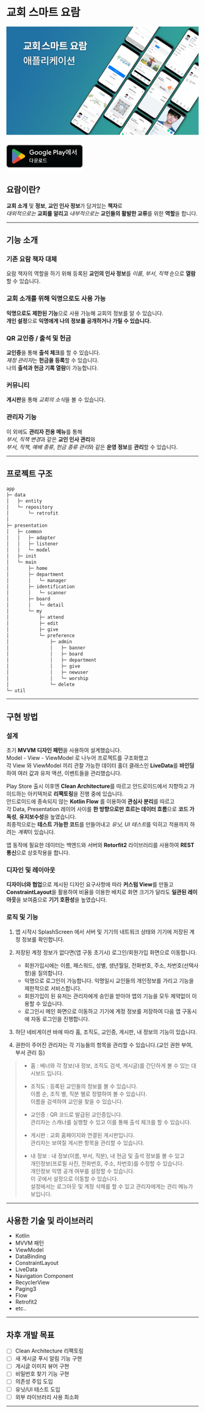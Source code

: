 # 교회 스마트 요람

![Banner](art/prj_banner.webp)

<a href="https://play.google.com/store/apps/details?id=com.sjk.yoram" target="_blank"><img src="art/Google Play Badge.png" alt="Play Store로 이동" width=200></a>

## 요람이란?

**교회 소개** 및 **정보**, **교인 인사 정보**가 담겨있는 **책자**로  
*대외적으로는* **교회를 알리고** *내부적으로는* **교인들의 활발한 교류**를 위한 **역할**을 합니다.

---

## 기능 소개

### 기존 요람 책자 대체

요람 책자의 역할을 하기 위해 등록된 **교인의 인사 정보**를 *이름*, *부서*, *직책* 순으로 **열람**할 수 있습니다.  

### 교회 소개를 위해 익명으로도 사용 가능

**익명으로도 제한된 기능**으로 사용 가능해 교회의 정보를 알 수 있습니다.  
**개인 설정**으로 **익명에게 나의 정보를 공개하거나 가릴 수 있습니다.**  

### QR 교인증 / 출석 및 헌금

**교인증**을 통해 **출석 체크**를 할 수 있습니다.  
*재정 관리자*는 **헌금을 등록**할 수 있습니다.  
나의 **출석과 헌금 기록 열람**이 가능합니다. 

### 커뮤니티

**게시판**을 통해 *교회의 소식*을 볼 수 있습니다.

### 관리자 기능

이 외에도 **관리자 전용 메뉴**를 통해  
*부서*, *직책 변경*과 같은 **교인 인사 관리**와  
*부서*, *직책*, *예배 종류*, *헌금 종류 관리*와 같은 **운영 정보**를 **관리**할 수 있습니다.

--- 

## 프로젝트 구조

```
app
├─ data
│   ├─ entity
│   └─ repository
│       └─ retrofit
│
├─ presentation
│   ├─ common
│   │   ├─ adapter
│   │   ├─ listener
│   │   └─ model
│   ├─ init
│   └─ main
│       ├─ home
│       ├─ department
│       │   └─ manager
│       ├─ identification
│       │   └─ scanner
│       ├─ board
│       │   └─ detail
│       └─ my
│           ├─ attend
│           ├─ edit
│           ├─ give
│           └─ preference
│               ├─ admin
│               │   ├─ banner
│               │   ├─ board
│               │   ├─ department
│               │   ├─ give
│               │   ├─ newuser
│               │   └─ worship
│               └─ delete
└─ util
```

---

## 구현 방법

### 설계

초기 **MVVM 디자인 패턴**을 사용하여 설계했습니다.  
Model - View - ViewModel 로 나누어 프로젝트를 구조화했고  
각 View 와 ViewModel 끼리 관찰 가능한 데이터 홀더 클래스인 **LiveData**를 **바인딩**하여 여러 값과 유저 액션, 이벤트들을 관리했습니다. 

Play Store 출시 이후엔 **Clean Architecture**를 따르고 안드로이드에서 지향하고 가이드하는 아키텍처로 **리팩토링**을 진행 중에 있습니다.  
안드로이드에 종속되지 않는 **Kotlin Flow** 를 이용하여 **관심사 분리**를 따르고  
각 Data, Presentation 레이어 사이를 **한 방향으로만 흐르는 데이터 흐름**으로 **코드 가독성**, **유지보수성**을 높였습니다.  
최종적으로는 **테스트 가능한 코드**를 만들어내고 *유닛, UI 테스트*를 익히고 적용까지 하려는 *계획*이 있습니다.

앱 동작에 필요한 데이터는 백엔드와 서버와 **Retorfit2** 라이브러리를 사용하여 **REST 통신**으로 상호작용을 합니다.

### 디자인 및 레이아웃

**디자이너와 협업**으로 제시된 디자인 요구사항에 따라 **커스텀 View**를 만들고  
**ConstraintLayout**을 활용하여 비율을 이용한 배치로 화면 크기가 달라도 **일관된 레이아웃**을 보여줌으로 **기기 호환성**을 높였습니다.  


### 로직 및 기능

 1. 앱 시작시 SplashScreen 에서 서버 및 기기의 네트워크 상태와 기기에 저장된 계정 정보를 확인합니다.
 
 
 2. 저장된 계정 정보가 없다면(앱 구동 초기시) 로그인/회원가입 화면으로 이동합니다.
    - 회원가입시에는 이름, 패스워드, 성별, 생년월일, 전화번호, 주소, 차번호(선택사항)을 질의합니다.
    - 익명으로 로그인이 가능합니다. 익명일시 교인들의 개인정보를 가리고 기능을 제한적으로 서비스합니다.
    - 회원가입이 된 유저는 관리자에게 승인을 받아야 앱의 기능을 모두 제약없이 이용할 수 있습니다.
    - 로그인시 메인 화면으로 이동하고 기기에 계정 정보를 저장하여 다음 앱 구동시에 자동 로그인을 진행합니다.
 
 
 3. 하단 네비게이션 바에 따라 홈, 조직도, 교인증, 게시판, 내 정보의 기능이 있습니다.
 
 4. 권한이 주어진 관리자는 각 기능들의 항목을 관리할 수 있습니다.(교인 권한 부여, 부서 관리 등)

> - 홈 : 배너와 각 정보(내 정보, 조직도 검색, 게시글)를 간단하게 볼 수 있는 대시보드 입니다.
> 
> 
> - 조직도 : 등록된 교인들의 정보를 볼 수 있습니다.  
>   이름 순, 조직 별, 직분 별로 정렬하여 볼 수 있습니다.  
>   이름을 검색하여 교인을 찾을 수 있습니다.
> 
> 
> - 교인증 : QR 코드로 발급된 교인증입니다.   
>   관리자는 스캐너를 실행할 수 있고 이를 통해 출석 체크를 할 수 있습니다.
> 
> 
> - 게시판 : 교회 홈페이지와 연결된 게시판입니다.  
>   관리자는 보여질 게시판 항목을 관리할 수 있습니다.
> 
> 
> - 내 정보 : 내 정보(이름, 부서, 직분), 내 헌금 및 출석 정보를 볼 수 있고  
>   개인정보(프로필 사진, 전화번호, 주소, 차번호)를 수정할 수 있습니다.  
>   개인정보 익명 공개 여부를 설정할 수 있습니다.  
>   이 곳에서 설정으로 이동할 수 있습니다.  
>   설정에서는 로그아웃 및 계정 삭제를 할 수 있고 관리자에게는 관리 메뉴가 보입니다.

---

## 사용한 기술 및 라이브러리

- Kotlin
- MVVM 패턴
- ViewModel
- DataBinding
- ConstraintLayout
- LiveData
- Navigation Component
- RecyclerView
- Paging3
- Flow
- Retrofit2
- etc..

---

## 차후 개발 목표

- [ ] Clean Architecture 리팩토링
- [ ] 새 게시글 푸시 알림 기능 구현
- [ ] 게시글 이미지 뷰어 구현
- [ ] 비밀번호 찾기 기능 구현
- [ ] 의존성 주입 도입
- [ ] 유닛/UI 테스트 도입
- [ ] 외부 라이브러리 사용 최소화

---